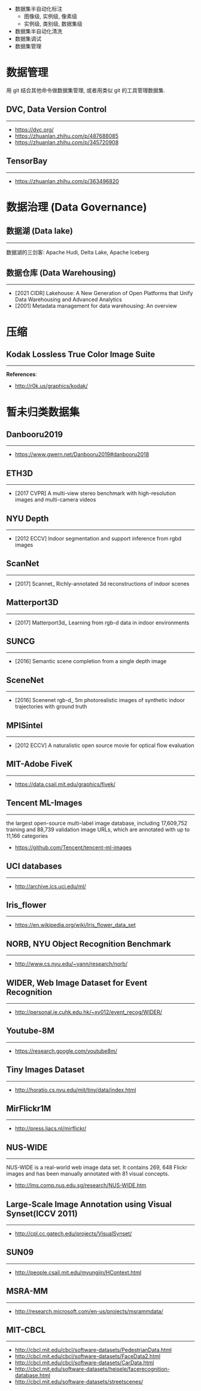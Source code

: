 
- 数据集半自动化标注
    - 图像级, 实例级, 像素级
    - 实例级, 类别级, 数据集级
- 数据集半自动化清洗
- 数据集调试
- 数据集管理


# 数据管理
用 git 结合其他命令做数据集管理, 或者用类似 git 的工具管理数据集.

## DVC, Data Version Control
---
- https://dvc.org/
- https://zhuanlan.zhihu.com/p/487688085
- https://zhuanlan.zhihu.com/p/345720908

## TensorBay
----
- https://zhuanlan.zhihu.com/p/363496820

# 数据治理 (Data Governance)

## 数据湖 (Data lake)
---
数据湖的三剑客: Apache Hudi, Delta Lake, Apache Iceberg

## 数据仓库 (Data Warehousing)
---
- [2021 CIDR] Lakehouse: A New Generation of Open Platforms that Unify Data Warehousing and Advanced Analytics
- [2001] Metadata management for data warehousing: An overview


# 压缩

## Kodak Lossless True Color Image Suite
---
**References**:
- http://r0k.us/graphics/kodak/


# 暂未归类数据集

## Danbooru2019
---
- https://www.gwern.net/Danbooru2019#danbooru2018

## ETH3D
---
- [2017 CVPR] A multi-view stereo benchmark with high-resolution images and multi-camera videos

## NYU Depth
---
- [2012 ECCV] Indoor segmentation and support inference from rgbd images

## ScanNet
---
- [2017] Scannet_ Richly-annotated 3d reconstructions of indoor scenes

## Matterport3D
---
- [2017] Matterport3d_ Learning from rgb-d data in indoor environments

## SUNCG
---
- [2016] Semantic scene completion from a single depth image

## SceneNet
---
- [2016] Scenenet rgb-d_ 5m photorealistic images of synthetic indoor trajectories with ground truth

## MPISintel
---
- [2012 ECCV] A naturalistic open source movie for optical flow evaluation

## MIT-Adobe FiveK
---
- https://data.csail.mit.edu/graphics/fivek/

## Tencent ML-Images
---
the largest open-source multi-label image database, including 17,609,752 training and 88,739 validation image URLs, which are annotated with up to 11,166 categories

- https://github.com/Tencent/tencent-ml-images

## UCI databases
---
- http://archive.ics.uci.edu/ml/

## Iris_flower
---
- https://en.wikipedia.org/wiki/Iris_flower_data_set

## NORB, NYU Object Recognition Benchmark
---
- http://www.cs.nyu.edu/~yann/research/norb/

## WIDER, Web Image Dataset for Event Recognition
---
- http://personal.ie.cuhk.edu.hk/~xy012/event_recog/WIDER/

## Youtube-8M
---
- https://research.google.com/youtube8m/

## Tiny Images Dataset
---
- http://horatio.cs.nyu.edu/mit/tiny/data/index.html

## MirFlickr1M
---
- http://press.liacs.nl/mirflickr/

## NUS-WIDE
---
NUS-WIDE is a real-world web image data set. It contains 269, 648 Flickr images and has been manually annotated with 81 visual concepts.

- http://lms.comp.nus.edu.sg/research/NUS-WIDE.htm

## Large-Scale Image Annotation using Visual Synset(ICCV 2011)
---
- http://cpl.cc.gatech.edu/projects/VisualSynset/

## SUN09
---
- http://people.csail.mit.edu/myungjin/HContext.html

## MSRA-MM
---
- http://research.microsoft.com/en-us/projects/msrammdata/ 

## MIT-CBCL
---
- http://cbcl.mit.edu/cbcl/software-datasets/PedestrianData.html
- http://cbcl.mit.edu/cbcl/software-datasets/FaceData2.html
- http://cbcl.mit.edu/cbcl/software-datasets/CarData.html
- http://cbcl.mit.edu/software-datasets/heisele/facerecognition-database.html
- http://cbcl.mit.edu/software-datasets/streetscenes/


